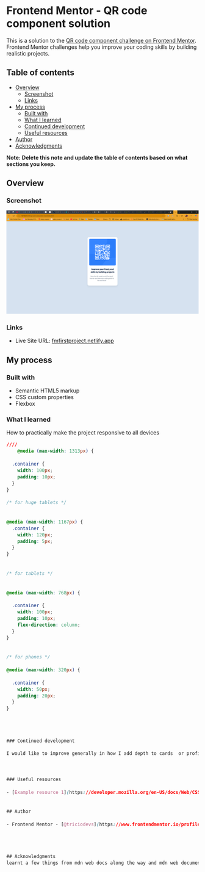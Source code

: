 # Frontend Mentor - QR code component solution

This is a solution to the [QR code component challenge on Frontend Mentor](https://www.frontendmentor.io/challenges/qr-code-component-iux_sIO_H). Frontend Mentor challenges help you improve your coding skills by building realistic projects. 

## Table of contents

- [Overview](#overview)
  - [Screenshot](#screenshot)
  - [Links](#links)
- [My process](#my-process)
  - [Built with](#built-with)
  - [What I learned](#what-i-learned)
  - [Continued development](#continued-development)
  - [Useful resources](#useful-resources)
- [Author](#author)
- [Acknowledgments](#acknowledgments)

**Note: Delete this note and update the table of contents based on what sections you keep.**

## Overview

### Screenshot

![](./screenshot.png)



### Links


- Live Site URL: [fmfirstproject.netlify.app](fmfirstproject.netlify.app)

## My process

### Built with

- Semantic HTML5 markup
- CSS custom properties
- Flexbox





### What I learned

How to practically make the project responsive to all devices 

```css
////
    @media (max-width: 1313px) {

  .container {
    width: 100px;
    padding: 10px;
  }
}

/* for huge tablets */


@media (max-width: 1167px) {
  .container {
    width: 120px;
    padding: 5px;
  }
}


/* for tablets */


@media (max-width: 768px) {

  .container {
    width: 100px;
    padding: 10px;
    flex-direction: column;
  }
}


/* for phones */

@media (max-width: 320px) {

  .container {
    width: 50px;
    padding: 20px;
  }
} 




### Continued development

I would like to improve generally in how I add depth to cards  or profile to make it look more professional without ignoring the proper use of semantic html



### Useful resources

- [Example resource 1](https://developer.mozilla.org/en-US/docs/Web/CSS/CSS_text/Wrapping_breaking_text) - This helped me in sizing the text width. I really liked this pattern and will use it going forward.


## Author

- Frontend Mentor - [@triciodevs](https://www.frontendmentor.io/profile/triciodevs)




## Acknowledgments
learnt a few things from mdn web docs along the way and mdn web documents 
